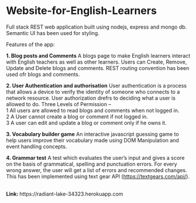# Website-for-English-Learners
Full stack REST web application built using nodejs, express and mongo db. Semantic UI has been used for styling.

Features of the app:

<strong>1. Blog posts and Comments</strong>
A blogs page to make English learners interact with English teachers as well as other learners.
Users can Create, Remove, Update and Delete blogs and comments. REST routing convention has been used ofr blogs and comments.

<strong>2. User Authentication and authorisation</strong>
User authentication is a process that allows a device to verify the identity of someone who
connects to a network resource. User authorization drefrs to deciding what a user is allowed to do.
Three Levels of Permission –
 <br>1 All users are allowed to read blogs and comments when not logged in.
 <br>2 A User cannot create a blog or comment if not logged in.
 <br>3 A user can edit and update a blog or comment only if he owns it.

<strong>3. Vocabulary builder game</strong>
An interactive javascript guessing game to help users improve their vocabulary made using DOM Manipulation and event handling concepts.

<strong>4. Grammar test</strong>
A test which evaluates the user’s input and gives a score on the basis of grammatical, spelling
and punctuation errors. For every wrong answer, the user will get a list of errors and
recommended changes. This has been implemented using text gear API (https://textgears.com/api/).

<br>
<strong> Link: </strong> https://radiant-lake-34323.herokuapp.com

